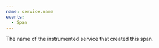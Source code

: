 ```yaml
---
name: service.name
events:
  - Span
---
```


The name of the instrumented service that created this span.